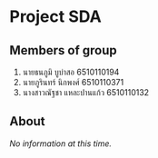 # Project SDA

## Members of group

1. นายธนภูมิ บูบ่าสอ 6510110194
2. นายภูรินทร์ นิกพงศ์ 6510110371
3. นางสาวณัฐชา แหละปานแก้ว 6510110132

## About
*No information at this time.*
